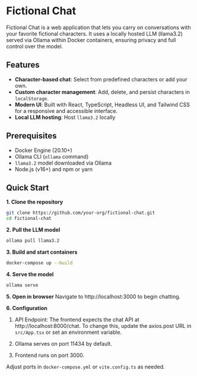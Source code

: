 # Fictional Chat

Fictional Chat is a web application that lets you carry on conversations with your favorite fictional characters. It uses a locally hosted LLM (llama3.2) served via Ollama within Docker containers, ensuring privacy and full control over the model.

## Features

- **Character-based chat**: Select from predefined characters or add your own.  
- **Custom character management**: Add, delete, and persist characters in `localStorage`.  
- **Modern UI**: Built with React, TypeScript, Headless UI, and Tailwind CSS for a responsive and accessible interface.  
- **Local LLM hosting**: Host `llama3.2` locally 

## Prerequisites

- Docker Engine (20.10+)
- Ollama CLI (`ollama` command)
- `llama3.2` model downloaded via Ollama
- Node.js (v16+) and npm or yarn

## Quick Start

**1. Clone the repository**  
  ```bash
  git clone https://github.com/your-org/fictional-chat.git
  cd fictional-chat
  ```

**2. Pull the LLM model**
  ```bash
  ollama pull llama3.2
  ```

**3. Build and start containers** 
  ```bash
  docker-compose up --build
  ```

**4.	Serve the model**
  ```bash
  ollama serve
  ```

**5.	Open in browser**
  Navigate to http://localhost:3000 to begin chatting.


**6. Configuration**
1. API Endpoint: The frontend expects the chat API at http://localhost:8000/chat.
To change this, update the axios.post URL in `src/App.tsx` or set an environment variable.

2. Ollama serves on port 11434 by default.
3. Frontend runs on port 3000.

Adjust ports in `docker-compose.yml` or `vite.config.ts` as needed.
